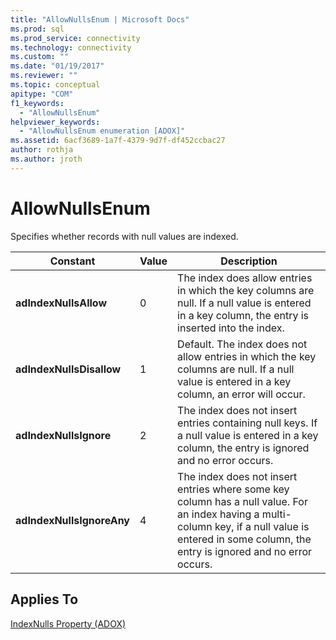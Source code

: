 ```yaml
---
title: "AllowNullsEnum | Microsoft Docs"
ms.prod: sql
ms.prod_service: connectivity
ms.technology: connectivity
ms.custom: ""
ms.date: "01/19/2017"
ms.reviewer: ""
ms.topic: conceptual
apitype: "COM"
f1_keywords: 
  - "AllowNullsEnum"
helpviewer_keywords: 
  - "AllowNullsEnum enumeration [ADOX]"
ms.assetid: 6acf3689-1a7f-4379-9d7f-df452ccbac27
author: rothja
ms.author: jroth
---
```

# AllowNullsEnum
Specifies whether records with null values are indexed.  
  
|Constant|Value|Description|  
|--------------|-----------|-----------------|  
|**adIndexNullsAllow**|0|The index does allow entries in which the key columns are null. If a null value is entered in a key column, the entry is inserted into the index.|  
|**adIndexNullsDisallow**|1|Default. The index does not allow entries in which the key columns are null. If a null value is entered in a key column, an error will occur.|  
|**adIndexNullsIgnore**|2|The index does not insert entries containing null keys. If a null value is entered in a key column, the entry is ignored and no error occurs.|  
|**adIndexNullsIgnoreAny**|4|The index does not insert entries where some key column has a null value. For an index having a multi-column key, if a null value is entered in some column, the entry is ignored and no error occurs.|  
  
## Applies To  
 [IndexNulls Property (ADOX)](../../../ado/reference/adox-api/indexnulls-property-adox.md)
